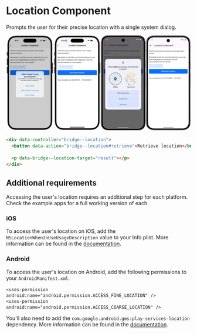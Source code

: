 # Location Component

Prompts the user for their precise location with a single system dialog.

![Location Component examples](/resources/screenshots/location.png)

```html
<div data-controller="bridge--location">
  <button data-action="bridge--location#retrieve">Retrieve location</button>

  <p data-bridge--location-target="result"></p>
</div>
```

## Additional requirements

Accessing the user's location requires an additional step for each platform. Check the example apps for a full working version of each.

### iOS

To access the user's location on iOS, add the `NSLocationWhenInUseUsageDescription` value to your Info.plist. More information can be found in the [documentation](https://developer.apple.com/documentation/bundleresources/choosing-the-location-services-authorization-to-request).

### Android

To access the user's location on Android, add the following permissions to your `AndroidManifest.xml`.

```
<uses-permission android:name="android.permission.ACCESS_FINE_LOCATION" />
<uses-permission android:name="android.permission.ACCESS_COARSE_LOCATION" />
```

You'll also need to add the `com.google.android.gms:play-services-location` dependency. More information can be found in the [documentation](https://developers.google.com/location-context/fused-location-provider).
